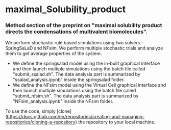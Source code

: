 # maximal_Solubility_product
### Method section of the preprint on "maximal solubility product directs the condensations of multivalent biomolecules".
We perform stochastic rule based simulations using two solvers - SpringSaLaD and NFsim. We perform multiple stochastic trials and analyze them to get average properties of the system.
 - We define the springsalad model using the in-built graphical interface and then launch multiple simulations using the batch file called "submit_ssalad.sh". The data analysis part is summarized by "ssalad_analysis.ipynb" inside the springsalad folder.
 - We define the NFsim model using the Virtual Cell graphical interface and then launch multiple simulations using the batch file called "submit_nfsim.sh". The data analysis part is summarized by "NFsim_analysis.ipynb" inside the NFsim folder.


To use the code, simply [clone] (https://docs.github.com/en/repositories/creating-and-managing-repositories/cloning-a-repository) the repository to your local machine.
